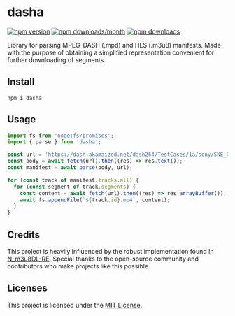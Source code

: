 # dasha

[![npm version](https://img.shields.io/npm/v/dasha?style=flat&color=black)](https://www.npmjs.com/package/dasha)
[![npm downloads/month](https://img.shields.io/npm/dm/dasha?style=flat&color=black)](https://www.npmjs.com/package/dasha)
[![npm downloads](https://img.shields.io/npm/dt/dasha?style=flat&color=black)](https://www.npmjs.com/package/dasha)

Library for parsing MPEG-DASH (.mpd) and HLS (.m3u8) manifests. Made with the purpose of obtaining a simplified representation convenient for further downloading of segments.

## Install

```shell
npm i dasha
```

## Usage

```js
import fs from 'node:fs/promises';
import { parse } from 'dasha';

const url = 'https://dash.akamaized.net/dash264/TestCases/1a/sony/SNE_DASH_SD_CASE1A_REVISED.mpd';
const body = await fetch(url).then((res) => res.text());
const manifest = await parse(body, url);

for (const track of manifest.tracks.all) {
  for (const segment of track.segments) {
    const content = await fetch(url).then((res) => res.arrayBuffer());
    await fs.appendFile(`${track.id}.mp4`, content);
  }
}
```

## Credits

This project is heavily influenced by the robust implementation found in [N_m3u8DL-RE](https://github.com/nilaoda/N_m3u8DL-RE). Special thanks to the open-source community and contributors who make projects like this possible.

## Licenses

This project is licensed under the [MIT License](LICENSE).
